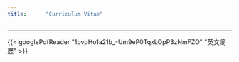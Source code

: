 ```yaml
---
title:      "Curriculum Vitae"
---
```

***
{{< googlePdfReader "1pvpHo1a21b_-Um9eP0TqxLOpP3zNmFZO" "英文簡歷" >}}    


